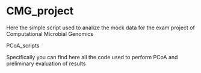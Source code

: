 # CMG_project

Here the simple script used to analize the mock data for the exam project of Computational Microbial Genomics

PCoA_scripts

Specifically you can find here all the code used to perform PCoA and preliminary evaluation of results

